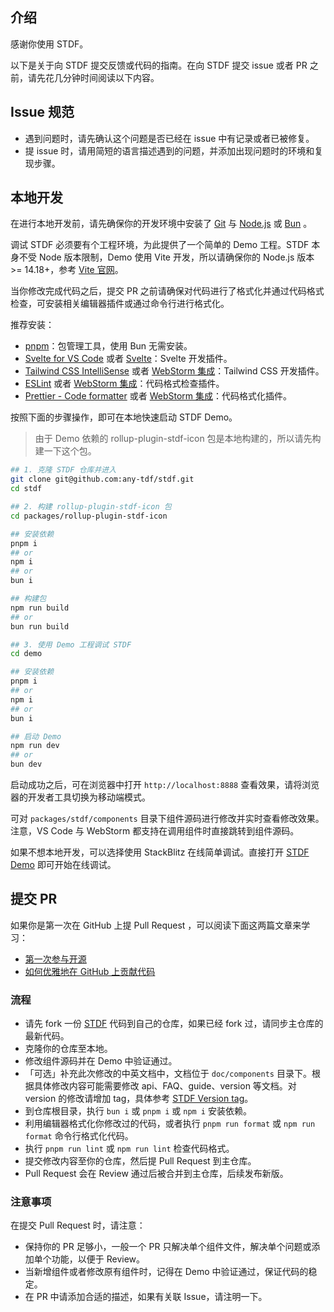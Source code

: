## 介绍

感谢你使用 STDF。

以下是关于向 STDF 提交反馈或代码的指南。在向 STDF 提交 issue 或者 PR 之前，请先花几分钟时间阅读以下内容。

## Issue 规范

- 遇到问题时，请先确认这个问题是否已经在 issue 中有记录或者已被修复。
- 提 issue 时，请用简短的语言描述遇到的问题，并添加出现问题时的环境和复现步骤。

## 本地开发

在进行本地开发前，请先确保你的开发环境中安装了 [Git](https://git-scm.com) 与 [Node.js](https://nodejs.org/zh-cn) 或 [Bun](https://bun.sh) 。

调试 STDF 必须要有个工程环境，为此提供了一个简单的 Demo 工程。STDF 本身不受 Node 版本限制，Demo 使用 Vite 开发，所以请确保你的 Node.js 版本 >= 14.18+，参考 [Vite 官网](https://cn.vitejs.dev/guide/#scaffolding-your-first-vite-project)。

当你修改完成代码之后，提交 PR 之前请确保对代码进行了格式化并通过代码格式检查，可安装相关编辑器插件或通过命令行进行格式化。

推荐安装：

- [pnpm](https://pnpm.io/zh)：包管理工具，使用 Bun 无需安装。
- [Svelte for VS Code](https://marketplace.visualstudio.com/items?itemName=svelte.svelte-vscode) 或者 [Svelte](https://plugins.jetbrains.com/plugin/12375-svelte)：Svelte 开发插件。
- [Tailwind CSS IntelliSense](https://marketplace.visualstudio.com/items?itemName=bradlc.vscode-tailwindcss) 或者 [WebStorm 集成](https://www.jetbrains.com/help/webstorm/tailwind-css.html)：Tailwind CSS 开发插件。
- [ESLint](https://marketplace.visualstudio.com/items?itemName=dbaeumer.vscode-eslint) 或者 [WebStorm 集成](https://www.jetbrains.com/help/webstorm/eslint.html)：代码格式检查插件。
- [Prettier - Code formatter](https://marketplace.visualstudio.com/items?itemName=esbenp.prettier-vscode) 或者 [WebStorm 集成](https://www.jetbrains.com/help/webstorm/prettier.html)：代码格式化插件。

按照下面的步骤操作，即可在本地快速启动 STDF Demo。

> 由于 Demo 依赖的 rollup-plugin-stdf-icon 包是本地构建的，所以请先构建一下这个包。

```bash
## 1. 克隆 STDF 仓库并进入
git clone git@github.com:any-tdf/stdf.git
cd stdf

## 2. 构建 rollup-plugin-stdf-icon 包
cd packages/rollup-plugin-stdf-icon

## 安装依赖
pnpm i
## or
npm i
## or
bun i

## 构建包
npm run build
## or
bun run build

## 3. 使用 Demo 工程调试 STDF
cd demo

## 安装依赖
pnpm i
## or
npm i
## or
bun i

## 启动 Demo
npm run dev
## or
bun dev
```

启动成功之后，可在浏览器中打开 `http://localhost:8888` 查看效果，请将浏览器的开发者工具切换为移动端模式。

可对 `packages/stdf/components` 目录下组件源码进行修改并实时查看修改效果。注意，VS Code 与 WebStorm 都支持在调用组件时直接跳转到组件源码。

如果不想本地开发，可以选择使用 StackBlitz 在线简单调试。直接打开 [STDF Demo](https://stackblitz.com/github/any-tdf/demo-stdf) 即可开始在线调试。

## 提交 PR

如果你是第一次在 GitHub 上提 Pull Request ，可以阅读下面这两篇文章来学习：

- [第一次参与开源](https://github.com/firstcontributions/first-contributions/blob/main/translations/README.zh-cn.md)
- [如何优雅地在 GitHub 上贡献代码](https://segmentfault.com/a/1190000000736629)

### 流程

- 请先 fork 一份 [STDF](https://github.com/any-tdf/stdf) 代码到自己的仓库，如果已经 fork 过，请同步主仓库的最新代码。
- 克隆你的仓库至本地。
- 修改组件源码并在 Demo 中验证通过。
- 「可选」补充此次修改的中英文档中，文档位于 `doc/components` 目录下。根据具体修改内容可能需要修改 api、FAQ、guide、version 等文档。对 version 的修改请增加 tag，具体参考 [STDF Version tag](https://github.com/any-tdf/stdf/blob/main/doc/components/button/version.md?plain=1)。
- 到仓库根目录，执行 `bun i` 或 `pnpm i` 或 `npm i` 安装依赖。
- 利用编辑器格式化你修改过的代码，或者执行 `pnpm run format` 或 `npm run format` 命令行格式化代码。
- 执行 `pnpm run lint` 或 `npm run lint` 检查代码格式。
- 提交修改内容至你的仓库，然后提 Pull Request 到主仓库。
- Pull Request 会在 Review 通过后被合并到主仓库，后续发布新版。

### 注意事项

在提交 Pull Request 时，请注意：

- 保持你的 PR 足够小，一般一个 PR 只解决单个组件文件，解决单个问题或添加单个功能，以便于 Review。
- 当新增组件或者修改原有组件时，记得在 Demo 中验证通过，保证代码的稳定。
- 在 PR 中请添加合适的描述，如果有关联 Issue，请注明一下。
